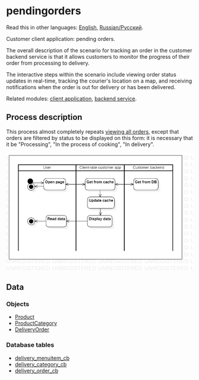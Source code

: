 # pendingorders

Read this in other languages: [English](pendingorders.md), [Russian/Русский](pendingorders.ru.md). 

Customer client application: pending orders.

The overall description of the scenario for tracking an order in the customer backend service is that it allows customers to monitor the progress of their order from processing to delivery. 

The interactive steps within the scenario include viewing order status updates in real-time, tracking the courier's location on a map, and receiving notifications when the order is out for delivery or has been delivered.

Related modules: [client application](../../frontend/customerclient.md), [backend service](../../backend/customerbackend.md).

## Process description

This process almost completely repeats [viewing all orders](orders.md), except that orders are filtered by status to be displayed on this form: it is necessary that it be "Processing", "In the process of cooking", "In delivery".

![customer.allorders](../../img/activitydiagrams/customer.allorders.png)

## Data

### Objects 

- [Product](https://github.com/alexeysp11/workflow-lib/blob/main/docs/Models/Business/Products/Product.md)
- [ProductCategory](https://github.com/alexeysp11/workflow-lib/blob/main/docs/Models/Business/Products/ProductCategory.md)
- [DeliveryOrder](https://github.com/alexeysp11/workflow-lib/blob/main/docs/Models/Business/BusinessDocuments/DeliveryOrder.md)

### Database tables 

- [delivery_menuitem_cb](../../dbtables/customer/delivery_menuitem_cb.md)
- [delivery_category_cb](../../dbtables/customer/delivery_category_cb.md)
- [delivery_order_cb](../../dbtables/customer/delivery_order_cb.md)
